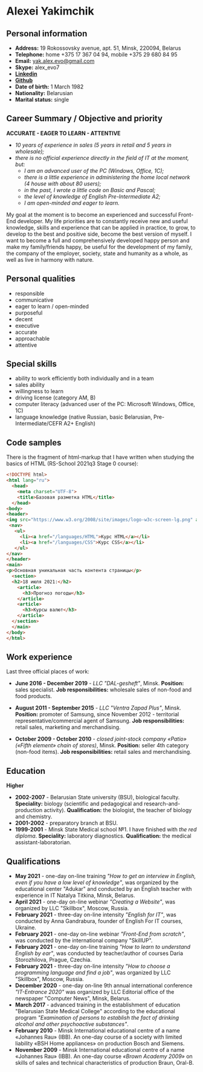 # Alexei Yakimchik

## Personal information

- **Address:** 19 Rokossovsky avenue, apt. 51, Minsk, 220094, Belarus
- **Telephone:** home +375 17 367 04 94,  mobile +375 29 680 84 95
- **Email:** yak.alex.evo@gmail.com
- **Skype:** alex_evo7
- [**Linkedin**](https://www.linkedin.com/in/alexei-yakimchik-044859b6)
- [**Github**](https://www.github.com/Alexei-evo)
- **Date of birth:** 1 March 1982
- **Nationality:** Belarusian
- **Marital status:** single

## Career Summary / Objective and priority

**ACCURATE - EAGER TO LEARN - ATTENTIVE**

- *10 years of experience in sales (5 years in retail and 5 years in wholesale);*
- *there is no official experience directly in the field of IT at the moment, but:*
    - *I am an advanced user of the PC (Windows, Office, 1C);*
    - *there is a little experience in administering the home local network (4 house with about 80 users);*
    - *in the past, I wrote a little code on Basic and Pascal;*
    - *the level of knowledge of English Pre-Intermediate A2;*
    - *I am open-minded and eager to learn.*

My goal at the moment is to become an experienced and successful Front-End developer. My life priorities are to constantly receive new and useful knowledge, skills and experience that can be applied in practice, to grow, to develop to the best and positive side, become the best version of myself. I want to become a full and comprehensively developed happy person and make my family/friends happy, be useful for the development of my family, the company of the employer, society, state and humanity as a whole, as well as live in harmony with nature.

## Personal qualities                       

- responsible                               
- communicative                             
- eager to learn / open-minded              
- purposeful                                
- decent                                    
- executive                                 
- accurate 
- approachable
- attentive

## Special skills

- ability to work efficiently both individually and in a team
- sales ability
- willingness to learn
- driving license (category AM, B)
- computer literacy (advanced user of the PC: Microsoft Windows, Office, 1C)
- language knowledge (native Russian, basic Belarusian, Pre-Intermediate/CEFR A2+ English)

## Code samples 

There is the fragment of html-markup that I have written when studying the basics of HTML (RS-School 2021q3 Stage 0 course):
```html
<!DOCTYPE html>
<html lang="ru">
  <head>
    <meta charset="UTF-8">
    <title>Базовая разметка HTML</title>   
  </head>
<body>
<header>
<img src="https://www.w3.org/2008/site/images/logo-w3c-screen-lg.png" alt="W3C">
 <nav>
   <ul>
     <li><a href="/languages/HTML">Курс HTML</a></li>
     <li><a href="/languages/CSS">Курс CSS</a></li>
   </ul>
</nav> 
</header>
<main>
<p>Основная уникальная часть контента страницы</p>
  <section>
  <h2>18 июля 2021:</h2>
    <article>
      <h3>Прогноз погоды</h3>
    </article>
    <article>
      <h3>Курсы валют</h3>
    </article>
  </section>
  </main>
</body>
</html>
```
## Work experience

Last three official places of work:

- **June 2016 - December 2019** - *LLC "DAL-gesheft"*, Minsk. **Position:** sales specialist. **Job responsibilities:** wholesale sales of non-food and food products.

- **August 2011 - September 2015** - *LLC "Ventra Zapad Plus"*, Minsk. **Position:** promoter of Samsung, since November 2012 - territorial representative/commercial agent of Samsung. **Job responsibilities:** retail sales, marketing and merchandising. 

- **October 2009 - October 2010** - *closed joint-stock company «Patio» («Fifth element» chain of stores)*, Minsk. **Position:** seller 4th category (non-food items). **Job responsibilities:** retail sales and merchandising.

## Education

**Higher**

- **2002-2007** - Belarusian State university (BSU), biological faculty. **Speciality:** biology (scientific and pedagogical and research-and-production activity). **Qualification:** the biologist, the teacher of biology and chemistry.
- **2001-2002** - preparatory branch at BSU.
- **1999-2001** - Minsk State Medical school №1. I have finished with *the red diploma*. **Speciality:** laboratory diagnostics. **Qualification:** the medical assistant-laboratorian.

## Qualifications

- **May 2021** - one-day on-line training *"How to get an interview in English, even if you have a low level of knowledge"*, was organized by the educational center "Adukar" and conducted by an English teacher with experience in IT Natalya Titkina, Minsk, Belarus.
- **April 2021** - one-day on-line webinar *"Creating a Website"*, was organized by LLC "Skillbox", Moscow, Russia.
- **February 2021** - three-day on-line intensity *"English for IT"*, was conducted by Anna Gandrabura, founder of English For IT courses, Ukraine.
- **February 2021** - one-day on-line webinar *"Front-End from scratch"*, was conducted by the international company "SkillUP".
- **February 2021** - one-day on-line training *"How to learn to understand English by ear"*, was conducted by teacher/author of courses Daria Storozhilova, Prague, Czechia.
- **February 2021** - three-day on-line intensity *"How to choose a programming language and find a job"*, was organized by LLC "Skillbox", Moscow, Russia.
- **December 2020** - one-day on-line 9th annual international conference *"IT-Entrance 2020"* was organized by LLC Editorial office of the newspaper "Computer News", Minsk, Belarus.
- **March 2017** - advanced training in the establishment of education "Belarusian State Medical College" according to the educational program *"Examination of persons to establish the fact of drinking alcohol and other psychoactive substances"*.
- **February 2010** - Minsk International educational centre of a name «Johannes Rau» (IBB). An one-day course of a society with limited liability «BSH Home appliances» on production Bosch and Siemens.
- **November 2009** - Minsk International educational centre of a name «Johannes Rau» (IBB). An one-day course *«Brown Academy 2009»* on skills of sales and technical characteristics of production Braun, Oral-B.